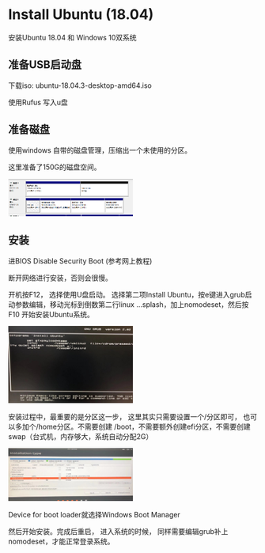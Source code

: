# Install Ubuntu (18.04)

安装Ubuntu 18.04 和 Windows 10双系统

## 准备USB启动盘

下载iso: ubuntu-18.04.3-desktop-amd64.iso

使用Rufus 写入u盘

## 准备磁盘

使用windows 自带的磁盘管理，压缩出一个未使用的分区。

这里准备了150G的磁盘空间。

<img src="../images/disk.PNG" width='50%'>


## 安装

进BIOS Disable Security Boot (参考网上教程)

断开网络进行安装，否则会很慢。

开机按F12， 选择使用U盘启动。 选择第二项Install Ubuntu，按e键进入grub启动参数编辑，移动光标到倒数第二行linux ...splash，加上nomodeset，然后按F10 开始安装Ubuntu系统。

<img src="../images/grub.jpg" width='50%'>


安装过程中，最重要的是分区这一步， 这里其实只需要设置一个/分区即可， 也可以多加个/home分区。不需要创建 /boot，不需要额外创建efi分区，不需要创建swap（台式机，内存够大，系统自动分配2G）

<img src="../images/diskpart.jpg" width='50%'>

Device for boot loader就选择Windows Boot Manager

然后开始安装。完成后重启， 进入系统的时候， 同样需要编辑grub补上nomodeset，才能正常登录系统。
